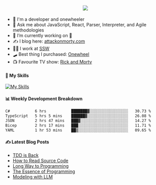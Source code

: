 <h1 align="center">
    <img src="https://readme-typing-svg.herokuapp.com/?font=Righteous&size=35&center=true&vCenter=true&width=500&height=70&duration=4000&lines=Hi+There!+👋;+I'm+Luke+Mao!;" />
</h1>

- 📣 I'm a developer and onewheeler
- 💬 Ask me about JavaScript, React, Parser, Interpreter, and Agile methodologies
- 🔭 I’m currently working on 🤫
- ✍️ I blog here: [attackonmorty.com](https://www.attackonmorty.com/)
- 👨‍💻 I work at [SSW](https://ssw.com.au)
- 🛹 Best thing I purchased: [Onewheel](https://onewheel.com/)
- 📺 Favourite TV show: [Rick and Morty](https://www.imdb.com/title/tt2861424)

#### 🎨 My Skills

[![My Skills](https://skillicons.dev/icons?i=js,ts,react,redux,nextjs,remix,gatsby,vue,tailwind,nodejs,express,dotnet,graphql,webpack,jest,cypress,docker,azure,aws,githubactions,git,github,vscode,rider,ai,bots&theme=light)](https://skillicons.dev)

<!--
#### 🐙 GitHub Stats

| <a href="https://github.com/anuraghazra/github-readme-stats"><img align="center" src="https://github-readme-stats.vercel.app/api?username=AttackOnMorty&show_icons=true&rank_icon=percentile&include_all_commits=true&theme=buefy&hide_border=true&hide_title=true" alt="Anurag's github stats" /></a> | <a href="https://github.com/anuraghazra/github-readme-stats"><img align="center" src="https://github-readme-stats.vercel.app/api/top-langs/?username=AttackOnMorty&layout=compact&theme=buefy&hide_border=true&hide_title=true" /></a> |
| ------------- | ------------- |
-->

#### 📊 Weekly Development Breakdown
<!--START_SECTION:waka-->

```txt
C#           6 hrs           ███████▓░░░░░░░░░░░░░░░░░   30.73 %
TypeScript   5 hrs 5 mins    ██████▓░░░░░░░░░░░░░░░░░░   26.08 %
JSON         2 hrs 47 mins   ███▓░░░░░░░░░░░░░░░░░░░░░   14.27 %
Bicep        2 hrs 17 mins   ███░░░░░░░░░░░░░░░░░░░░░░   11.71 %
YAML         1 hr 53 mins    ██▒░░░░░░░░░░░░░░░░░░░░░░   09.65 %
```

<!--END_SECTION:waka-->

#### ✍️ Latest Blog Posts
<!-- BLOG-POST-LIST:START -->
- [TDD is Back](https://attackonmorty.com/tdd-is-back/)
- [How to Read Source Code](https://attackonmorty.com/how-to-read-source-code/)
- [Long Way to Programming](https://attackonmorty.com/long-way-to-programming/)
- [The Essence of Programming](https://attackonmorty.com/the-essence-of-programming/)
- [Modeling with LLM](https://attackonmorty.com/modeling-with-llm/)
<!-- BLOG-POST-LIST:END -->
